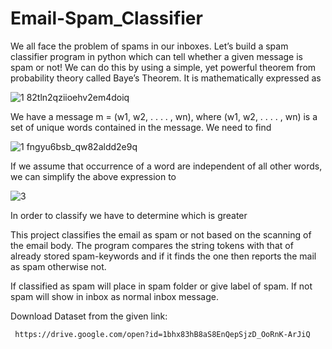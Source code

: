 # Email-Spam_Classifier

We all face the problem of spams in our inboxes. Let’s build a spam classifier program in python which can tell whether a given message is spam or not! We can do this by using a simple, yet powerful theorem from probability theory called Baye’s Theorem. It is mathematically expressed as




![1 82tln2qziioehv2em4doiq](https://user-images.githubusercontent.com/30600908/38755477-78fd2634-3f83-11e8-8f89-a3f574a010b9.png)






We have a message m = (w1, w2, . . . . , wn), where (w1, w2, . . . . , wn) is a set of unique words contained in the message. We need to find



![1 fngyu6bsb_qw82aldd2e9q](https://user-images.githubusercontent.com/30600908/38755548-c43b08aa-3f83-11e8-8822-578370b7ab0a.png)




If we assume that occurrence of a word are independent of all other words, we can simplify the above expression to



![3](https://user-images.githubusercontent.com/30600908/38755609-0335c9c8-3f84-11e8-866c-f92b40c4ef32.png)




In order to classify we have to determine which is greater




This project classifies the email as spam or not based on the scanning of the email body. The program compares the string tokens with that of already stored spam-keywords and if it finds the one then reports the mail as spam otherwise not.

If classified as spam will place in spam folder or give label of spam. If not spam will show in inbox as normal inbox message.

Download Dataset from the given link:

     https://drive.google.com/open?id=1bhx83hB8aS8EnQepSjzD_OoRnK-ArJiQ
